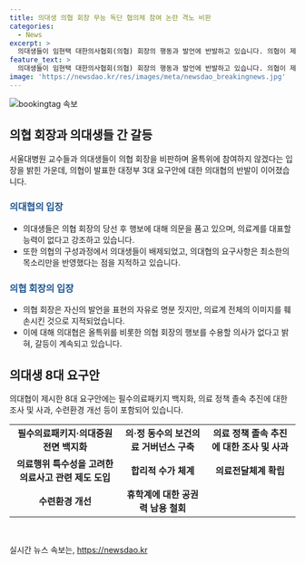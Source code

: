 ```yaml
---
title: 의대생 의협 회장 무능 독단 협의체 참여 논란 격노 비판
categories:
  - News
excerpt: >
  의대생들이 임현택 대한의사협회(의협) 회장의 행동과 발언에 반발하고 있습니다. 의협이 제시한 정부에 대한 3대 요구안에 대해 의대생들은 반대하며, 임 회장의 행동을 비판하고 있습니다. 의대생은 올특위를 비롯한 임 회장의 행보를 수용할 의사가 없다고 강조하며 의료계 내 학생들의 목소리를 대변해야 한다고 주장하고 있습니다. 요구안에는 의료개혁 등의 내용이 담겨 있습니다.
feature_text: >
  의대생들이 임현택 대한의사협회(의협) 회장의 행동과 발언에 반발하고 있습니다. 의협이 제시한 정부에 대한 3대 요구안에 대해 의대생들은 반대하며, 임 회장의 행동을 비판하고 있습니다. 의대생은 올특위를 비롯한 임 회장의 행보를 수용할 의사가 없다고 강조하며 의료계 내 학생들의 목소리를 대변해야 한다고 주장하고 있습니다. 요구안에는 의료개혁 등의 내용이 담겨 있습니다.
image: 'https://newsdao.kr/res/images/meta/newsdao_breakingnews.jpg'
---
```


<p><img src="https://newsdao.kr/res/images/meta/newsdao_breakingnews.jpg" alt="bookingtag 속보" /></p>

<h2 data-ke-size="size26">의협 회장과 의대생들 간 갈등</h2>

<p data-ke-size="size16">서울대병원 교수들과 의대생들이 의협 회장을 비판하며 올특위에 참여하지 않겠다는 입장을 밝힌 가운데, 의협이 발표한 대정부 3대 요구안에 대한 의대협의 반발이 이어졌습니다.</p>

<h3><b><span style="color: #1a5490;">의대협의 입장</span></b></h3>

<ul>
    <li>의대생들은 의협 회장의 당선 후 행보에 대해 의문을 품고 있으며, 의료계를 대표할 능력이 없다고 강조하고 있습니다.</li>
    <li>또한 의협의 구성과정에서 의대생들이 배제되었고, 의대협의 요구사항은 최소한의 목소리만을 반영했다는 점을 지적하고 있습니다.</li>
</ul>

<h3><b><span style="color: #1a5490;">의협 회장의 입장</span></b></h3>

<ul>
    <li>의협 회장은 자신의 발언을 표현의 자유로 명분 짓지만, 의료계 전체의 이미지를 훼손시킨 것으로 지적되었습니다.</li>
    <li>이에 대해 의대협은 올특위를 비롯한 의협 회장의 행보를 수용할 의사가 없다고 밝혀, 갈등이 계속되고 있습니다.</li>
</ul>

<h2 data-ke-size="size26">의대생 8대 요구안</h2>

<p data-ke-size="size16">의대협이 제시한 8대 요구안에는 필수의료패키지 백지화, 의료 정책 졸속 추진에 대한 조사 및 사과, 수련환경 개선 등이 포함되어 있습니다.</p>

<table>
    <tbody>
        <tr>
            <td style="text-align: center; height: 17px;"><b>필수의료패키지·의대증원 전면 백지화</b></td>
            <td style="text-align: center; height: 17px;"><b>의·정 동수의 보건의료 거버넌스 구축</b></td>
            <td style="text-align: center; height: 17px;"><b>의료 정책 졸속 추진에 대한 조사 및 사과</b></td>
        </tr>
        <tr>
            <td style="text-align: center; height: 17px;"><b>의료행위 특수성을 고려한 의료사고 관련 제도 도입</b></td>
            <td style="text-align: center; height: 17px;"><b>합리적 수가 체계</b></td>
            <td style="text-align: center; height: 17px;"><b>의료전달체계 확립</b></td>
        </tr>
        <tr>
            <td style="text-align: center; height: 17px;"><b>수련환경 개선</b></td>
            <td style="text-align: center; height: 17px;"><b>휴학계에 대한 공권력 남용 철회</b></td>
            <td style="text-align: center; height: 17px;"><b></b></td>
        </tr>
    </tbody>
</table>

<p data-ke-size="size16">&nbsp;</p>
실시간 뉴스 속보는, <a href="https://newsdao.kr" rel="dofollow">https://newsdao.kr</a>


